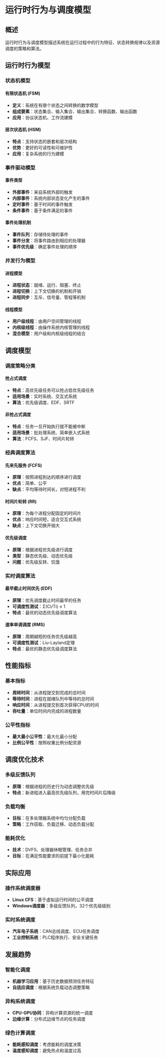 # 运行时行为与调度模型

## 概述

运行时行为与调度模型描述系统在运行过程中的行为特征、状态转换规律以及资源调度的策略和算法。

## 运行时行为模型

### 状态机模型

#### 有限状态机 (FSM)

- **定义**：系统在有限个状态之间转换的数学模型
- **组成要素**：状态集合、输入集合、输出集合、转换函数、输出函数
- **应用**：协议状态机、工作流建模

#### 层次状态机 (HSM)

- **特点**：支持状态的嵌套和层次结构
- **优势**：更好的可读性和可维护性
- **应用**：复杂系统的行为建模

### 事件驱动模型

#### 事件类型

- **外部事件**：来自系统外部的触发
- **内部事件**：系统内部状态变化产生的事件
- **定时事件**：基于时间的事件触发
- **条件事件**：基于条件满足的事件

#### 事件处理机制

- **事件队列**：存储待处理的事件
- **事件分发**：将事件路由到相应的处理器
- **事件优先级**：确定事件处理的顺序

### 并发行为模型

#### 进程模型

- **进程状态**：就绪、运行、阻塞、终止
- **进程切换**：上下文切换的机制和开销
- **进程同步**：互斥、信号量、管程等机制

#### 线程模型

- **用户级线程**：由用户空间管理的线程
- **内核级线程**：由操作系统内核管理的线程
- **混合模型**：用户级和内核级线程的结合

## 调度模型

### 调度策略分类

#### 抢占式调度

- **特点**：高优先级任务可以抢占低优先级任务
- **适用场景**：实时系统、交互式系统
- **算法**：优先级调度、EDF、SRTF

#### 非抢占式调度

- **特点**：任务一旦开始执行就不能被中断
- **适用场景**：批处理系统、简单嵌入式系统
- **算法**：FCFS、SJF、时间片轮转

### 经典调度算法

#### 先来先服务 (FCFS)

- **原理**：按照进程到达的顺序进行调度
- **优点**：简单、公平
- **缺点**：平均等待时间长，对短进程不利

#### 时间片轮转 (RR)

- **原理**：为每个进程分配固定的时间片
- **优点**：响应时间短，适合交互式系统
- **缺点**：上下文切换开销大

#### 优先级调度

- **原理**：根据进程优先级进行调度
- **类型**：静态优先级、动态优先级
- **问题**：优先级反转、饥饿

### 实时调度算法

#### 最早截止时间优先 (EDF)

- **原理**：优先调度截止时间最早的任务
- **可调度性测试**：Σ(Ci/Ti) ≤ 1
- **特点**：最优的动态优先级调度算法

#### 速率单调调度 (RMS)

- **原理**：周期越短的任务优先级越高
- **可调度性测试**：Liu-Layland定理
- **特点**：最优的静态优先级调度算法

## 性能指标

### 基本指标

- **周转时间**：从进程提交到完成的总时间
- **等待时间**：进程在就绪队列中等待的总时间
- **响应时间**：从进程提交到首次获得CPU的时间
- **吞吐量**：单位时间内完成的进程数量

### 公平性指标

- **最大最小公平性**：最大化最小分配
- **比例公平性**：按照权重比例分配资源

## 调度优化技术

### 多级反馈队列

- **原理**：根据进程的历史行为动态调整优先级
- **特点**：新进程进入最高优先级队列，用完时间片后降级

### 负载均衡

- **目标**：在多处理器系统中均匀分配负载
- **策略**：工作窃取、负载迁移、动态负载分配

### 能耗优化

- **技术**：DVFS、处理器休眠管理、任务合并
- **目标**：在满足性能要求的前提下最小化能耗

## 实际应用

### 操作系统调度器

- **Linux CFS**：基于虚拟运行时间的公平调度
- **Windows调度器**：多级反馈队列，32个优先级级别

### 实时系统调度

- **汽车电子系统**：CAN总线调度、ECU任务调度
- **工业控制系统**：PLC程序执行、安全关键任务

## 发展趋势

### 智能化调度

- **机器学习应用**：基于历史数据预测任务特征
- **自适应调度**：根据系统负载动态调整策略

### 异构系统调度

- **CPU-GPU协同**：异构计算资源的统一调度
- **边缘计算**：分布式边缘节点的任务调度

### 绿色计算调度

- **能耗感知调度**：考虑能耗的调度决策
- **温度感知调度**：避免热点和温度过高
